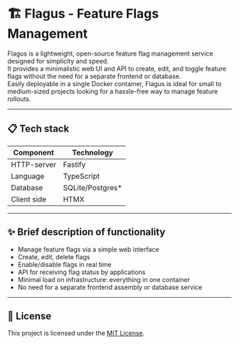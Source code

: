 # 🏗️ Flagus - Feature Flags Management

Flagus is a lightweight, open-source feature flag management service designed for simplicity and speed.  
It provides a minimalistic web UI and API to create, edit, and toggle feature flags without the need for a separate frontend or database.  
Easily deployable in a single Docker container, Flagus is ideal for small to medium-sized projects looking for a hassle-free way to manage feature rollouts.

---

## 📋 Tech stack

| Component            | Technology        |
|----------------------|-------------------|
| HTTP-server          | Fastify           |
| Language             | TypeScript        |
| Database             | SQLite/Postgres*  |
| Client side          | HTMX              |

---

## ✨ Brief description of functionality

- Manage feature flags via a simple web interface  
- Create, edit, delete flags  
- Enable/disable flags in real time  
- API for receiving flag status by applications  
- Minimal load on infrastructure: everything in one container  
- No need for a separate frontend assembly or database service  

---

## 📄 License

This project is licensed under the [MIT License](./LICENSE).

